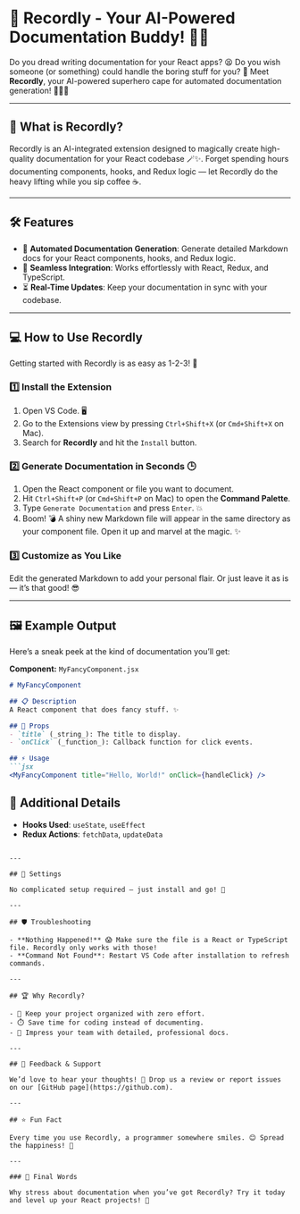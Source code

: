 
# 🎉 Recordly - Your AI-Powered Documentation Buddy! 📜🤖

Do you dread writing documentation for your React apps? 😫 Do you wish someone (or something) could handle the boring stuff for you? 🙌 Meet **Recordly**, your AI-powered superhero cape for automated documentation generation! 🦸‍♂️✨

---

## 🚀 What is Recordly?

Recordly is an AI-integrated extension designed to magically create high-quality documentation for your React codebase 🪄✨. Forget spending hours documenting components, hooks, and Redux logic — let Recordly do the heavy lifting while you sip coffee ☕.

---

## 🛠️ Features

- 📖 **Automated Documentation Generation**: Generate detailed Markdown docs for your React components, hooks, and Redux logic.
- 🎯 **Seamless Integration**: Works effortlessly with React, Redux, and TypeScript.
- ⏳ **Real-Time Updates**: Keep your documentation in sync with your codebase.

---

## 💻 How to Use Recordly

Getting started with Recordly is as easy as 1-2-3! 🎉

### 1️⃣ Install the Extension
1. Open VS Code. 🖥️
2. Go to the Extensions view by pressing `Ctrl+Shift+X` (or `Cmd+Shift+X` on Mac).
3. Search for **Recordly** and hit the `Install` button.

### 2️⃣ Generate Documentation in Seconds 🕒
1. Open the React component or file you want to document.
2. Hit `Ctrl+Shift+P` (or `Cmd+Shift+P` on Mac) to open the **Command Palette**.
3. Type `Generate Documentation` and press `Enter`. 💥
4. Boom! 💣 A shiny new Markdown file will appear in the same directory as your component file. Open it up and marvel at the magic. ✨

### 3️⃣ Customize as You Like
Edit the generated Markdown to add your personal flair. Or just leave it as is — it’s that good! 😎

---

## 🖼️ Example Output

Here’s a sneak peek at the kind of documentation you’ll get:

**Component:** `MyFancyComponent.jsx`
```markdown
# MyFancyComponent

## 📋 Description
A React component that does fancy stuff. ✨

## 🧩 Props
- `title` (_string_): The title to display.
- `onClick` (_function_): Callback function for click events.

## ⚡ Usage
```jsx
<MyFancyComponent title="Hello, World!" onClick={handleClick} />
```

## 🚀 Additional Details
- **Hooks Used**: `useState`, `useEffect`
- **Redux Actions**: `fetchData`, `updateData`
```

---

## 🔧 Settings

No complicated setup required — just install and go! 🎉

---

## 🛡️ Troubleshooting

- **Nothing Happened!** 😱 Make sure the file is a React or TypeScript file. Recordly only works with those!
- **Command Not Found**: Restart VS Code after installation to refresh commands.

---

## 🏆 Why Recordly?

- 📂 Keep your project organized with zero effort.
- ⏱️ Save time for coding instead of documenting.
- 🧠 Impress your team with detailed, professional docs.

---

## 📢 Feedback & Support

We’d love to hear your thoughts! 📝 Drop us a review or report issues on our [GitHub page](https://github.com).

---

## ⭐ Fun Fact

Every time you use Recordly, a programmer somewhere smiles. 😊 Spread the happiness! 🌟

---

### 💬 Final Words

Why stress about documentation when you’ve got Recordly? Try it today and level up your React projects! 🚀

